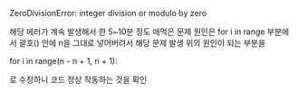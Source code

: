 ZeroDivisionError: integer division or modulo by zero

해당 에러가 계속 발생해서 한 5~10분 정도 애먹은 문제
원인은 for i in range 부분에서 괄호() 안에 n을 그대로 넣어버려서 해당 문제 발생
위의 원인이 되는 부분을

for i in range(n - n + 1, n + 1):

로 수정하니 코드 정상 작동하는 것을 확인
